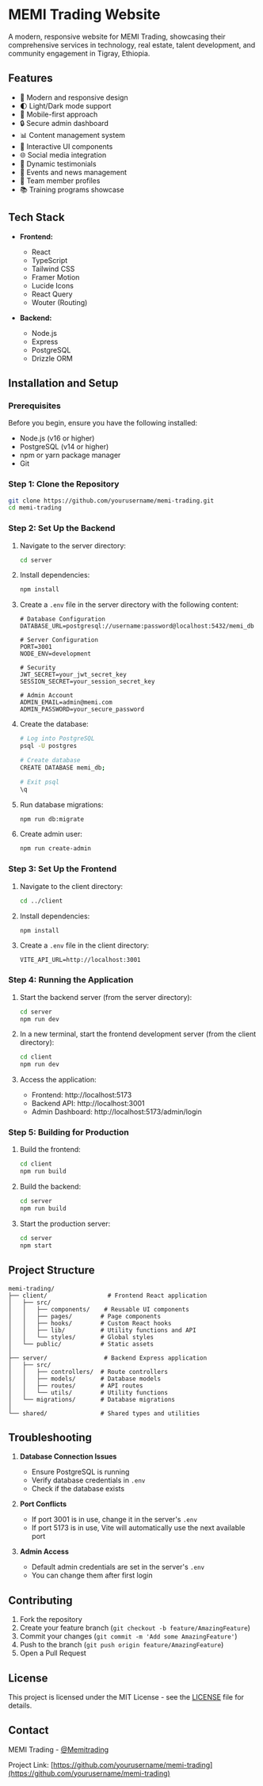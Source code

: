 # MEMI Trading Website

A modern, responsive website for MEMI Trading, showcasing their comprehensive services in technology, real estate, talent development, and community engagement in Tigray, Ethiopia.

## Features

- 🎨 Modern and responsive design
- 🌓 Light/Dark mode support
- 📱 Mobile-first approach
- 🔒 Secure admin dashboard
- 📊 Content management system
- 🎯 Interactive UI components
- 🌐 Social media integration
- 📝 Dynamic testimonials
- 📅 Events and news management
- 👥 Team member profiles
- 📚 Training programs showcase

## Tech Stack

- **Frontend:**
  - React
  - TypeScript
  - Tailwind CSS
  - Framer Motion
  - Lucide Icons
  - React Query
  - Wouter (Routing)

- **Backend:**
  - Node.js
  - Express
  - PostgreSQL
  - Drizzle ORM

## Installation and Setup

### Prerequisites

Before you begin, ensure you have the following installed:
- Node.js (v16 or higher)
- PostgreSQL (v14 or higher)
- npm or yarn package manager
- Git

### Step 1: Clone the Repository

```bash
git clone https://github.com/yourusername/memi-trading.git
cd memi-trading
```

### Step 2: Set Up the Backend

1. Navigate to the server directory:
   ```bash
   cd server
   ```

2. Install dependencies:
   ```bash
   npm install
   ```

3. Create a `.env` file in the server directory with the following content:
   ```env
   # Database Configuration
   DATABASE_URL=postgresql://username:password@localhost:5432/memi_db
   
   # Server Configuration
   PORT=3001
   NODE_ENV=development
   
   # Security
   JWT_SECRET=your_jwt_secret_key
   SESSION_SECRET=your_session_secret_key
   
   # Admin Account
   ADMIN_EMAIL=admin@memi.com
   ADMIN_PASSWORD=your_secure_password
   ```

4. Create the database:
   ```bash
   # Log into PostgreSQL
   psql -U postgres
   
   # Create database
   CREATE DATABASE memi_db;
   
   # Exit psql
   \q
   ```

5. Run database migrations:
   ```bash
   npm run db:migrate
   ```

6. Create admin user:
   ```bash
   npm run create-admin
   ```

### Step 3: Set Up the Frontend

1. Navigate to the client directory:
   ```bash
   cd ../client
   ```

2. Install dependencies:
   ```bash
   npm install
   ```

3. Create a `.env` file in the client directory:
   ```env
   VITE_API_URL=http://localhost:3001
   ```

### Step 4: Running the Application

1. Start the backend server (from the server directory):
   ```bash
   cd server
   npm run dev
   ```

2. In a new terminal, start the frontend development server (from the client directory):
   ```bash
   cd client
   npm run dev
   ```

3. Access the application:
   - Frontend: http://localhost:5173
   - Backend API: http://localhost:3001
   - Admin Dashboard: http://localhost:5173/admin/login

### Step 5: Building for Production

1. Build the frontend:
   ```bash
   cd client
   npm run build
   ```

2. Build the backend:
   ```bash
   cd server
   npm run build
   ```

3. Start the production server:
   ```bash
   cd server
   npm start
   ```

## Project Structure

```
memi-trading/
├── client/                 # Frontend React application
│   ├── src/
│   │   ├── components/    # Reusable UI components
│   │   ├── pages/        # Page components
│   │   ├── hooks/        # Custom React hooks
│   │   ├── lib/          # Utility functions and API
│   │   └── styles/       # Global styles
│   └── public/           # Static assets
│
├── server/                # Backend Express application
│   ├── src/
│   │   ├── controllers/  # Route controllers
│   │   ├── models/       # Database models
│   │   ├── routes/       # API routes
│   │   └── utils/        # Utility functions
│   └── migrations/       # Database migrations
│
└── shared/               # Shared types and utilities
```

## Troubleshooting

1. **Database Connection Issues**
   - Ensure PostgreSQL is running
   - Verify database credentials in `.env`
   - Check if the database exists

2. **Port Conflicts**
   - If port 3001 is in use, change it in the server's `.env`
   - If port 5173 is in use, Vite will automatically use the next available port

3. **Admin Access**
   - Default admin credentials are set in the server's `.env`
   - You can change them after first login

## Contributing

1. Fork the repository
2. Create your feature branch (`git checkout -b feature/AmazingFeature`)
3. Commit your changes (`git commit -m 'Add some AmazingFeature'`)
4. Push to the branch (`git push origin feature/AmazingFeature`)
5. Open a Pull Request

## License

This project is licensed under the MIT License - see the [LICENSE](LICENSE) file for details.

## Contact

MEMI Trading - [@Memitrading](https://x.com/Memitrading)

Project Link: [https://github.com/yourusername/memi-trading](https://github.com/yourusername/memi-trading) 
